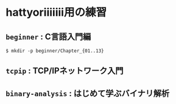 # hattyoriiiiiii用の練習

## `beginner` : C言語入門編

```
$ mkdir -p beginner/Chapter_{01..13}
```

## `tcpip` : TCP/IPネットワーク入門

## `binary-analysis` : はじめて学ぶバイナリ解析
